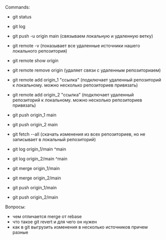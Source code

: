 Commands:
- git status
- git log
- git push -u origin main (связываем локальную и удаленную ветку)
- git remote -v (показывает все удаленные источники нашего локального репозитория)
- git remote show origin
- git remote remove origin (удаляет связи с удаленным репозиториаем)
- git remote add origin_1 "ссылка" (подключает удаленный репозиторий к локальному. можно несколько репозиториев привязать)
- git remote add origin_2 "ссылка" (подключает удаленный репозиторий к локальному. можно несколько репозиториев привязать)
- git push origin_1 main
- git push origin_2 main
- git fetch --all (скачать изменения из всех репозиториев, но не записывает в локальный репозиторий)

- git log origin_1/main ^main
- git log origin_2/main ^main

- git merge origin_1/main
- git merge origin_2/main

- git push origin_1/main
- git push origin_2/main

Вопросы:
- чем отличается merge от rebase
- что такое git revert и для чего он нужен
- как в git выгрузить изменения в несколько источников причем разные 

